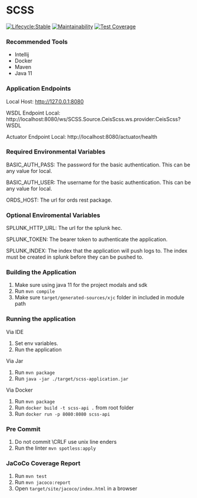 # SCSS

[![Lifecycle:Stable](https://img.shields.io/badge/Lifecycle-Stable-97ca00)](https://github.com/bcgov/jag-scss)
[![Maintainability](https://api.codeclimate.com/v1/badges/5a7027d5cc5800eeb2fe/maintainability)](https://codeclimate.com/github/bcgov/jag-coa-scss-integration/maintainability)
[![Test Coverage](https://api.codeclimate.com/v1/badges/5a7027d5cc5800eeb2fe/test_coverage)](https://codeclimate.com/github/bcgov/jag-coa-scss-integration/test_coverage)
### Recommended Tools
* Intellij
* Docker
* Maven
* Java 11

### Application Endpoints

Local Host: http://127.0.0.1:8080

WSDL Endpoint Local: http://localhost:8080/ws/SCSS.Source.CeisScss.ws.provider:CeisScss?WSDL

Actuator Endpoint Local: http://localhost:8080/actuator/health

### Required Environmental Variables

BASIC_AUTH_PASS: The password for the basic authentication. This can be any value for local.

BASIC_AUTH_USER: The username for the basic authentication. This can be any value for local.

ORDS_HOST: The url for ords rest package.

### Optional Enviromental Variables
SPLUNK_HTTP_URL: The url for the splunk hec.

SPLUNK_TOKEN: The bearer token to authenticate the application.

SPLUNK_INDEX: The index that the application will push logs to. The index must be created in splunk
before they can be pushed to.

### Building the Application
1) Make sure using java 11 for the project modals and sdk
2) Run ``mvn compile``
3) Make sure ```target/generated-sources/xjc``` folder in included in module path

### Running the application
Via IDE
1) Set env variables.
2) Run the application

Via Jar
1) Run ```mvn package```
2) Run ```java -jar ./target/scss-application.jar```

Via Docker
1) Run ```mvn package```
2) Run ```docker build -t scss-api .``` from root folder
3) Run ```docker run -p 8080:8080 scss-api```

### Pre Commit
1) Do not commit \CRLF use unix line enders
2) Run the linter ```mvn spotless:apply```

### JaCoCo Coverage Report
1) Run ```mvn test```
2) Run ```mvn jacoco:report```
3) Open ```target/site/jacoco/index.html``` in a browser
